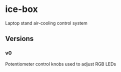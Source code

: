 # ice-box

Laptop stand air-cooling control system

## Versions

### v0
Potentiometer control knobs used to adjust RGB LEDs
